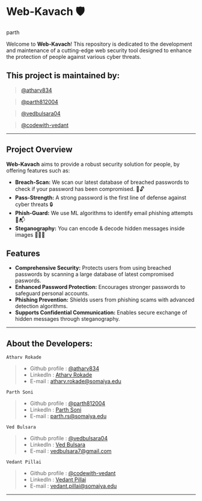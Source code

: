 # Web-Kavach 🛡️
parth

Welcome to **Web-Kavach**! This repository is dedicated to the development and maintenance of a cutting-edge web security tool designed to enhance the protection of people against various cyber threats.

## This project is maintained by:

> [@atharv834](https://github.com/Atharv834)

> [@parth812004](https://github.com/parth812004)

> [@vedbulsara04](https://github.com/vedbulsara04)

> [@codewith-vedant](https://github.com/Codewith-Vedant)

---
## Project Overview

**Web-Kavach** aims to provide a robust security solution for people, by offering features such as:

- **Breach-Scan:** We scan our latest database of breached passwords to check if your password has been compromised. 🔑🔓
- **Pass-Strength:** A strong password is the first line of defense against cyber threats 🔒
- **Phish-Guard:** We use ML algorithms to identify email phishing attempts 📧📬
- **Steganography:** You can encode & decode hidden messages inside images 🕵🏻‍♂️

## Features

- **Comprehensive Security:** Protects users from using breached passwords by scanning a large database of latest compromised paswords.
- **Enhanced Password Protection:** Encourages stronger passwords to safeguard personal accounts.
- **Phishing Prevention:** Shields users from phishing scams with advanced detection algorithms.
- **Supports Confidential Communication:** Enables secure exchange of hidden messages through steganography.
---

## About the Developers:

` Atharv Rokade `
  >- Github profile : [@atharv834](https://github.com/Atharv834)
  >- LinkedIn : [Atharv Rokade](https://www.linkedin.com/in/atharvrokade/)
  >- E-mail : atharv.rokade@somaiya.edu

` Parth Soni `
  >- Github profile : [@parth812004](https://github.com/parth812004)
  >- LinkedIn : [Parth Soni](https://www.linkedin.com/in/parth-soni8124/)
  >- E-mail : parth.rs@somaiya.edu

` Ved Bulsara `
  >- Github profile : [@vedbulsara04](https://github.com/vedbulsara04)
  >- LinkedIn : [Ved Bulsara](https://www.linkedin.com/in/vedbulsara04/)
  >- E-mail : vedbulsara7@gmail.com

` Vedant Pillai `
  >- Github profile : [@codewith-vedant](https://github.com/Codewith-Vedant)
  >- LinkedIn : [Vedant Pillai](https://www.linkedin.com/in/kjsieit/)
  >- E-mail : vedant.pillai@somaiya.edu

---
